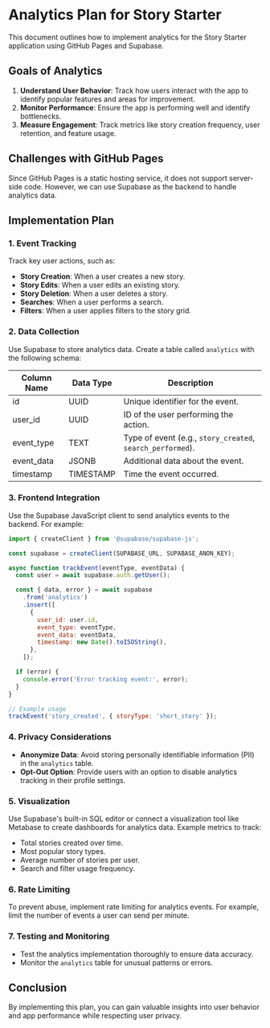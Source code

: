 # Analytics Plan for Story Starter

This document outlines how to implement analytics for the Story Starter application using GitHub Pages and Supabase.

## Goals of Analytics
1. **Understand User Behavior**: Track how users interact with the app to identify popular features and areas for improvement.
2. **Monitor Performance**: Ensure the app is performing well and identify bottlenecks.
3. **Measure Engagement**: Track metrics like story creation frequency, user retention, and feature usage.

## Challenges with GitHub Pages
Since GitHub Pages is a static hosting service, it does not support server-side code. However, we can use Supabase as the backend to handle analytics data.

## Implementation Plan

### 1. Event Tracking
Track key user actions, such as:
- **Story Creation**: When a user creates a new story.
- **Story Edits**: When a user edits an existing story.
- **Story Deletion**: When a user deletes a story.
- **Searches**: When a user performs a search.
- **Filters**: When a user applies filters to the story grid.

### 2. Data Collection
Use Supabase to store analytics data. Create a table called `analytics` with the following schema:

| Column Name   | Data Type   | Description                       |
|---------------|-------------|-----------------------------------|
| id            | UUID        | Unique identifier for the event. |
| user_id       | UUID        | ID of the user performing the action. |
| event_type    | TEXT        | Type of event (e.g., `story_created`, `search_performed`). |
| event_data    | JSONB       | Additional data about the event. |
| timestamp     | TIMESTAMP   | Time the event occurred.         |

### 3. Frontend Integration
Use the Supabase JavaScript client to send analytics events to the backend. For example:

```javascript
import { createClient } from '@supabase/supabase-js';

const supabase = createClient(SUPABASE_URL, SUPABASE_ANON_KEY);

async function trackEvent(eventType, eventData) {
  const user = await supabase.auth.getUser();

  const { data, error } = await supabase
    .from('analytics')
    .insert([
      {
        user_id: user.id,
        event_type: eventType,
        event_data: eventData,
        timestamp: new Date().toISOString(),
      },
    ]);

  if (error) {
    console.error('Error tracking event:', error);
  }
}

// Example usage
trackEvent('story_created', { storyType: 'short_story' });
```

### 4. Privacy Considerations
- **Anonymize Data**: Avoid storing personally identifiable information (PII) in the `analytics` table.
- **Opt-Out Option**: Provide users with an option to disable analytics tracking in their profile settings.

### 5. Visualization
Use Supabase's built-in SQL editor or connect a visualization tool like Metabase to create dashboards for analytics data. Example metrics to track:
- Total stories created over time.
- Most popular story types.
- Average number of stories per user.
- Search and filter usage frequency.

### 6. Rate Limiting
To prevent abuse, implement rate limiting for analytics events. For example, limit the number of events a user can send per minute.

### 7. Testing and Monitoring
- Test the analytics implementation thoroughly to ensure data accuracy.
- Monitor the `analytics` table for unusual patterns or errors.

## Conclusion
By implementing this plan, you can gain valuable insights into user behavior and app performance while respecting user privacy.
